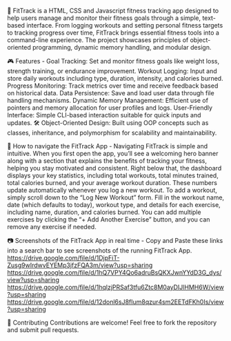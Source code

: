 🏹 FitTrack is a HTML, CSS and Javascript fitness tracking app designed to help users manage and monitor their fitness goals through a simple, text-based interface. From logging workouts and setting personal fitness targets to tracking progress over time, FitTrack brings essential fitness tools into a command-line experience. The project showcases principles of object-oriented programming, dynamic memory handling, and modular design.

🎮 Features - Goal Tracking: Set and monitor fitness goals like weight loss, strength training, or endurance improvement.
Workout Logging: Input and store daily workouts including type, duration, intensity, and calories burned.
Progress Monitoring: Track metrics over time and receive feedback based on historical data.
Data Persistence: Save and load user data through file handling mechanisms.
Dynamic Memory Management: Efficient use of pointers and memory allocation for user profiles and logs.
User-Friendly Interface: Simple CLI-based interaction suitable for quick inputs and updates.
🛠️ Object-Oriented Design: Built using OOP concepts such as classes, inheritance, and polymorphism for scalability and maintainability.

📜 How to navigate the FitTrack App - 
Navigating FitTrack is simple and intuitive. When you first open the app, you’ll see a welcoming hero banner along with a section that explains the benefits of tracking your fitness, helping you stay motivated and consistent. Right below that, the dashboard displays your key statistics, including total workouts, total minutes trained, total calories burned, and your average workout duration. These numbers update automatically whenever you log a new workout. To add a workout, simply scroll down to the “Log New Workout” form. Fill in the workout name, date (which defaults to today), workout type, and details for each exercise, including name, duration, and calories burned. You can add multiple exercises by clicking the “+ Add Another Exercise” button, and you can remove any exercise if needed.

📷 Screenshots of the FitTrack App in real time - Copy and Paste these links into a search bar to see screenshots of the running FitTrack App.
https://drive.google.com/file/d/1DjpFiT-Zusg9wIrdwvEYEMp3jfzFQA3m/view?usp=sharing
https://drive.google.com/file/d/1hQ7VPY4Qo6adruBsQKXJwnYYdD3G_dys/view?usp=sharing
https://drive.google.com/file/d/1hqlzjPRSaf3tfu6Ztc8M0ayDIJlHMH6W/view?usp=sharing
https://drive.google.com/file/d/12donl6sJ8fIum8qzur4sm2EETdFKh0Is/view?usp=sharing

🤝 Contributing Contributions are welcome! Feel free to fork the repository and submit pull requests.
